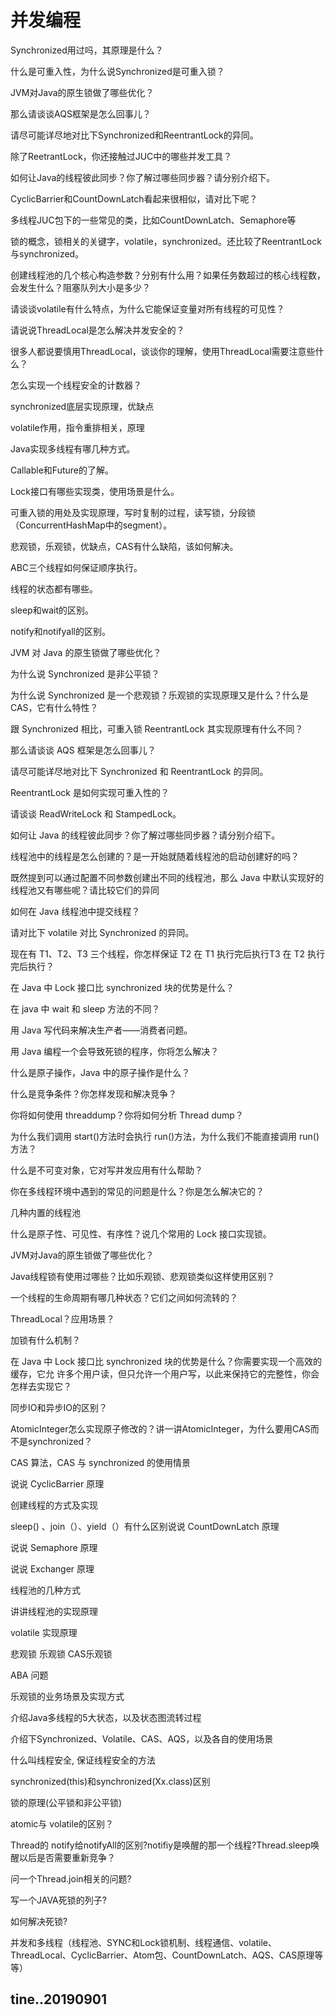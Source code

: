 # 并发编程


Synchronized用过吗，其原理是什么？

什么是可重入性，为什么说Synchronized是可重入锁？

JVM对Java的原生锁做了哪些优化？

那么请谈谈AQS框架是怎么回事儿？

请尽可能详尽地对比下Synchronized和ReentrantLock的异同。

除了ReetrantLock，你还接触过JUC中的哪些并发工具？

如何让Java的线程彼此同步？你了解过哪些同步器？请分别介绍下。

CyclicBarrier和CountDownLatch看起来很相似，请对比下呢？

多线程JUC包下的一些常见的类，比如CountDownLatch、Semaphore等

锁的概念，锁相关的关键字，volatile，synchronized。还比较了ReentrantLock与synchronized。

创建线程池的几个核心构造参数？分别有什么用？如果任务数超过的核心线程数，会发生什么？阻塞队列大小是多少？

请谈谈volatile有什么特点，为什么它能保证变量对所有线程的可见性？

请说说ThreadLocal是怎么解决并发安全的？

很多人都说要慎用ThreadLocal，谈谈你的理解，使用ThreadLocal需要注意些什么？

怎么实现一个线程安全的计数器？

synchronized底层实现原理，优缺点

volatile作用，指令重排相关，原理

Java实现多线程有哪几种方式。

Callable和Future的了解。

Lock接口有哪些实现类，使用场景是什么。

可重入锁的用处及实现原理，写时复制的过程，读写锁，分段锁（ConcurrentHashMap中的segment）。

悲观锁，乐观锁，优缺点，CAS有什么缺陷，该如何解决。

ABC三个线程如何保证顺序执行。

线程的状态都有哪些。

sleep和wait的区别。

notify和notifyall的区别。

JVM 对 Java 的原生锁做了哪些优化？

为什么说 Synchronized 是非公平锁？

为什么说 Synchronized 是一个悲观锁？乐观锁的实现原理又是什么？什么是 CAS，它有什么特性？

跟 Synchronized 相比，可重入锁 ReentrantLock 其实现原理有什么不同？

那么请谈谈 AQS 框架是怎么回事儿？

请尽可能详尽地对比下 Synchronized 和 ReentrantLock 的异同。

ReentrantLock 是如何实现可重入性的？

请谈谈 ReadWriteLock 和 StampedLock。

如何让 Java 的线程彼此同步？你了解过哪些同步器？请分别介绍下。

线程池中的线程是怎么创建的？是一开始就随着线程池的启动创建好的吗？

既然提到可以通过配置不同参数创建出不同的线程池，那么 Java 中默认实现好的线程池又有哪些呢？请比较它们的异同

如何在 Java 线程池中提交线程？

请对比下 volatile 对比 Synchronized 的异同。

现在有 T1、T2、T3 三个线程，你怎样保证 T2 在 T1 执行完后执行T3 在 T2 执行完后执行？

在 Java 中 Lock 接口比 synchronized 块的优势是什么？

在 java 中 wait 和 sleep 方法的不同？

用 Java 写代码来解决生产者——消费者问题。

用 Java 编程一个会导致死锁的程序，你将怎么解决？

什么是原子操作，Java 中的原子操作是什么？

什么是竞争条件？你怎样发现和解决竞争？

你将如何使用 threaddump？你将如何分析 Thread dump？

为什么我们调用 start()方法时会执行 run()方法，为什么我们不能直接调用 run()方法？

什么是不可变对象，它对写并发应用有什么帮助？

你在多线程环境中遇到的常见的问题是什么？你是怎么解决它的？

几种内置的线程池

什么是原子性、可见性、有序性？说几个常用的 Lock 接口实现锁。

JVM对Java的原生锁做了哪些优化？

Java线程锁有使用过哪些？比如乐观锁、悲观锁类似这样使用区别？

一个线程的生命周期有哪几种状态？它们之间如何流转的？

ThreadLocal？应用场景？

加锁有什么机制？

在 Java 中 Lock 接口比 synchronized 块的优势是什么？你需要实现一个高效的缓存，它允 许多个用户读，但只允许一个用户写，以此来保持它的完整性，你会怎样去实现它？

同步IO和异步IO的区别？

AtomicInteger怎么实现原子修改的？讲一讲AtomicInteger，为什么要用CAS而不是synchronized？

CAS 算法，CAS 与 synchronized 的使用情景

说说 CyclicBarrier 原理

创建线程的方式及实现

sleep() 、join（）、yield（）有什么区别说说 CountDownLatch 原理

说说 Semaphore 原理

说说 Exchanger 原理

线程池的几种方式

讲讲线程池的实现原理

volatile 实现原理

悲观锁 乐观锁 CAS乐观锁 

ABA 问题

乐观锁的业务场景及实现方式

介绍Java多线程的5大状态，以及状态图流转过程

介绍下Synchronized、Volatile、CAS、AQS，以及各自的使用场景

什么叫线程安全, 保证线程安全的方法

synchronized(this)和synchronized(Xx.class)区别

锁的原理(公平锁和非公平锁)

atomic与 volatile的区别？

Thread的 notify给notifyAll的区别?notifiy是唤醒的那一个线程?Thread.sleep唤醒以后是否需要重新竞争？

问一个Thread.join相关的问题?

写一个JAVA死锁的列子?

如何解决死锁?

并发和多线程（线程池、SYNC和Lock锁机制、线程通信、volatile、ThreadLocal、CyclicBarrier、Atom包、CountDownLatch、AQS、CAS原理等等）

tine..20190901
----
